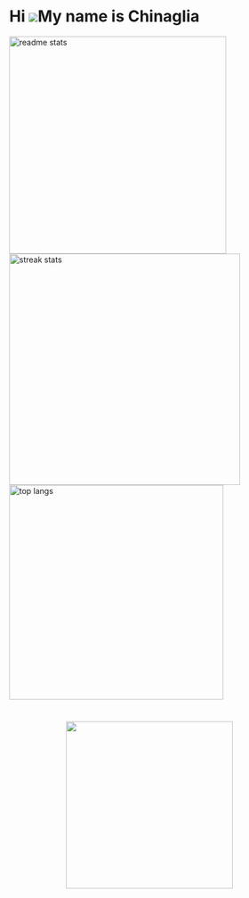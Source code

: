 Hi ![](https://user-images.githubusercontent.com/18350557/176309783-0785949b-9127-417c-8b55-ab5a4333674e.gif)My name is Chinaglia 
=================================================================================================================================
<a href="https://github.com/anuraghazra/github-readme-stats">
 <img width=390 src="https://github-readme-stats-salesp07.vercel.app/api?username=chinaglia77&count_private=true&show_icons=true&theme=react&rank_icon=github&border_radius=10" alt="readme stats" />
</a>
<a href="https://github.com/anuraghazra/convoychat">
<img width=415 src="https://github-readme-streak-stats-salesp07.vercel.app/?user=chinaglia77&count_private=true&theme=react&border_radius=10" alt="streak stats"/>
  


</a>
<img width=385 align="center" src="https://github-readme-stats-salesp07.vercel.app/api/top-langs/?username=chinaglia77&hide=HTML&langs_count=8&layout=compact&theme=react&border_radius=10&size_weight=0.5&count_weight=0.5&exclude_repo=github-readme-stats" alt="top langs" />


<h1 align = "center"></h1>
<div align="center">
  <a href="https://skillicons.dev" >
    <img width=300 src="https://skillicons.dev/icons?i=java,py,html,css,vscode,eclipse,mysql,c&perline=4"/>
  </a>
</div>

